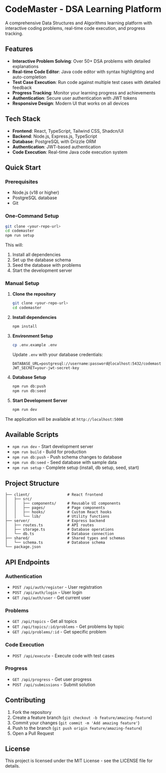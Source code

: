 # CodeMaster - DSA Learning Platform

A comprehensive Data Structures and Algorithms learning platform with interactive coding problems, real-time code execution, and progress tracking.

## Features

- **Interactive Problem Solving**: Over 50+ DSA problems with detailed explanations
- **Real-time Code Editor**: Java code editor with syntax highlighting and auto-completion
- **Test Case Execution**: Run code against multiple test cases with detailed feedback
- **Progress Tracking**: Monitor your learning progress and achievements
- **Authentication**: Secure user authentication with JWT tokens
- **Responsive Design**: Modern UI that works on all devices

## Tech Stack

- **Frontend**: React, TypeScript, Tailwind CSS, Shadcn/UI
- **Backend**: Node.js, Express.js, TypeScript
- **Database**: PostgreSQL with Drizzle ORM
- **Authentication**: JWT-based authentication
- **Code Execution**: Real-time Java code execution system

## Quick Start

### Prerequisites

- Node.js (v18 or higher)
- PostgreSQL database
- Git

### One-Command Setup

```bash
git clone <your-repo-url>
cd codemaster
npm run setup
```

This will:
1. Install all dependencies
2. Set up the database schema
3. Seed the database with problems
4. Start the development server

### Manual Setup

1. **Clone the repository**
   ```bash
   git clone <your-repo-url>
   cd codemaster
   ```

2. **Install dependencies**
   ```bash
   npm install
   ```

3. **Environment Setup**
   ```bash
   cp .env.example .env
   ```
   
   Update `.env` with your database credentials:
   ```
   DATABASE_URL=postgresql://username:password@localhost:5432/codemaster
   JWT_SECRET=your-jwt-secret-key
   ```

4. **Database Setup**
   ```bash
   npm run db:push
   npm run db:seed
   ```

5. **Start Development Server**
   ```bash
   npm run dev
   ```

The application will be available at `http://localhost:5000`

## Available Scripts

- `npm run dev` - Start development server
- `npm run build` - Build for production
- `npm run db:push` - Push schema changes to database
- `npm run db:seed` - Seed database with sample data
- `npm run setup` - Complete setup (install, db setup, seed, start)

## Project Structure

```
├── client/                 # React frontend
│   ├── src/
│   │   ├── components/     # Reusable UI components
│   │   ├── pages/          # Page components
│   │   ├── hooks/          # Custom React hooks
│   │   └── lib/            # Utility functions
├── server/                 # Express backend
│   ├── routes.ts           # API routes
│   ├── storage.ts          # Database operations
│   └── db.ts               # Database connection
├── shared/                 # Shared types and schemas
│   └── schema.ts           # Database schema
└── package.json
```

## API Endpoints

### Authentication
- `POST /api/auth/register` - User registration
- `POST /api/auth/login` - User login
- `GET /api/auth/user` - Get current user

### Problems
- `GET /api/topics` - Get all topics
- `GET /api/topics/:id/problems` - Get problems by topic
- `GET /api/problems/:id` - Get specific problem

### Code Execution
- `POST /api/execute` - Execute code with test cases

### Progress
- `GET /api/progress` - Get user progress
- `POST /api/submissions` - Submit solution

## Contributing

1. Fork the repository
2. Create a feature branch (`git checkout -b feature/amazing-feature`)
3. Commit your changes (`git commit -m 'Add amazing feature'`)
4. Push to the branch (`git push origin feature/amazing-feature`)
5. Open a Pull Request

## License

This project is licensed under the MIT License - see the LICENSE file for details.